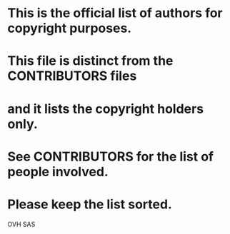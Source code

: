 # This is the official list of <PROJECT> authors for copyright purposes.
# This file is distinct from the CONTRIBUTORS files
# and it lists the copyright holders only.
#
# See CONTRIBUTORS for the list of people involved.
#
# Please keep the list sorted.
 
OVH SAS